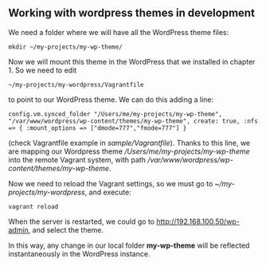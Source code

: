 ## Working with wordpress themes in development

We need a folder where we will have all the WordPress theme files:
```
mkdir ~/my-projects/my-wp-theme/
```

Now we will mount this theme in the WordPress that we installed in chapter 1. So we need to edit
```
~/my-projects/my-wordpress/Vagrantfile
```
to point to our WordPress theme. We can do this adding a line:
```
config.vm.synced_folder "/Users/me/my-projects/my-wp-theme", "/var/www/wordpress/wp-content/themes/my-wp-theme", create: true, :nfs => { :mount_options => ["dmode=777","fmode=777"] }
```
(check Vagrantfile example in *sample/Vagrantfile*). Thanks to this line, we are mapping our Wordpress theme */Users/me/my-projects/my-wp-theme* into the remote Vagrant system, with path */var/www/wordpress/wp-content/themes/my-wp-theme*.

Now we need to reload the Vagrant settings, so we must go to *~/my-projects/my-wordpress*, and execute:
```
vagrant reload
```

When the server is restarted, we could go to http://192.168.100.50/wp-admin, and select the theme.

In this way, any change in our local folder **my-wp-theme** will be reflected instantaneously in the WordPress instance. 
